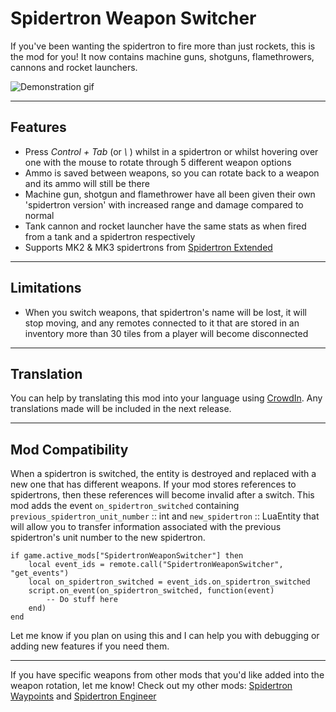 Spidertron Weapon Switcher
==================

If you've been wanting the spidertron to fire more than just rockets, this is the mod for you! It now contains machine guns, shotguns, flamethrowers, cannons and rocket launchers.

![Demonstration gif](https://i.imgur.com/hdvItFc.gif)

-----
Features
-----

- Press *Control + Tab* (or *\\* ) whilst in a spidertron or whilst hovering over one with the mouse to rotate through 5 different weapon options
- Ammo is saved between weapons, so you can rotate back to a weapon and its ammo will still be there
- Machine gun, shotgun and flamethrower have all been given their own 'spidertron version' with increased range and damage compared to normal
- Tank cannon and rocket launcher have the same stats as when fired from a tank and a spidertron respectively
- Supports MK2 & MK3 spidertrons from [Spidertron Extended](https://mods.factorio.com/mod/spidertron-extended)

-----
Limitations
-----

- When you switch weapons, that spidertron's name will be lost, it will stop moving, and any remotes connected to it that are stored in an inventory more than 30 tiles from a player will become disconnected

-----
Translation
-----

You can help by translating this mod into your language using [CrowdIn](https://crowdin.com/project/factorio-mods-localization). Any translations made will be included in the next release.

-----
Mod Compatibility
-----
When a spidertron is switched, the entity is destroyed and replaced with a new one that has different weapons. If your mod stores references to spidertrons, then these references will become invalid after a switch. This mod adds the event `on_spidertron_switched` containing `previous_spidertron_unit_number` :: int and `new_spidertron` :: LuaEntity that will allow you to transfer information associated with the previous spidertron's unit number to the new spidertron.
```
if game.active_mods["SpidertronWeaponSwitcher"] then
    local event_ids = remote.call("SpidertronWeaponSwitcher", "get_events")
    local on_spidertron_switched = event_ids.on_spidertron_switched
    script.on_event(on_spidertron_switched, function(event)
        -- Do stuff here
    end)
end
```

Let me know if you plan on using this and I can help you with debugging or adding new features if you need them.

-----

If you have specific weapons from other mods that you'd like added into the weapon rotation, let me know!
Check out my other mods: [Spidertron Waypoints](https://mods.factorio.com/mod/SpidertronWaypoints) and [Spidertron Engineer](https://mods.factorio.com/mod/SpidertronEngineer)
